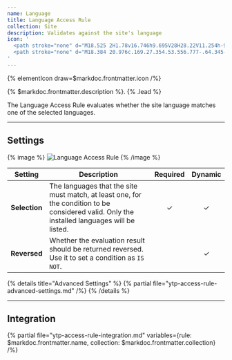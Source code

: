 ```yaml
---
name: Language
title: Language Access Rule
collection: Site
description: Validates against the site's language
icon: '
  <path stroke="none" d="M18.525 2H1.78v16.746h9.695V28H28.22V11.254h-9.695V2zM9.068 5.966L6.302 13.86h1.867l.45-1.284h2.856v4.407H3.542V3.763h13.22v7.491H13.09l-1.852-5.288h-2.17zm2 4.848H9.237l.916-2.613.915 2.613zm15.39 2.203v13.22h-13.22v-13.22h13.22z"/>
  <path stroke="none" d="M18.384 20.976c.169.27.354.53.556.777-.64.345-1.365.517-2.177.518v1.763c1.33 0 2.518-.353 3.525-1.037 1.008.684 2.196 1.037 3.526 1.037V22.27c-.811 0-1.537-.173-2.177-.518.201-.247.387-.507.555-.777a9.16 9.16 0 001.107-2.67h.955v-1.764H21.17V15.22h-1.762v1.322h-3.085v1.763h.955a9.16 9.16 0 001.107 2.67zm3.09-2.67a7.33 7.33 0 01-.777 1.735c-.124.2-.26.393-.409.576a5.703 5.703 0 01-.382-.532 7.31 7.31 0 01-.804-1.78h2.372z"/>
'
---
```


{% elementIcon draw=$markdoc.frontmatter.icon /%}

{% $markdoc.frontmatter.description %}. {% .lead %}

The Language Access Rule evaluates whether the site language matches one of the selected languages.

---

## Settings

{% image %}
![Language Access Rule](/assets/ytp/access/rule-language.webp)
{% /image %}

| Setting | Description | Required | Dynamic |
| ------- | ----------- | :------: | :-----: |
| **Selection** | The languages that the site must match, at least one, for the condition to be considered valid. Only the installed languages will be listed. | &#x2713; | &#x2713; |
| **Reversed** | Whether the evaluation result should be returned reversed. Use it to set a condition as `IS NOT`. | | &#x2713; |

{% details title="Advanced Settings" %}
    {% partial file="ytp-access-rule-advanced-settings.md" /%}
{% /details %}

---

## Integration

{% partial file="ytp-access-rule-integration.md" variables={rule: $markdoc.frontmatter.name, collection: $markdoc.frontmatter.collection} /%}
